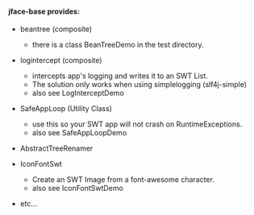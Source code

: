 #### jface-base provides:

* beantree (composite) 
  * there is a class BeanTreeDemo in the test directory.

* logintercept (composite)
  * intercepts app's logging and writes it to an SWT List.
  * The solution only works when using simplelogging (slf4j-simple)
  * also see LogInterceptDemo

* SafeAppLoop (Utility Class)
  * use this so your SWT app will not crash on RuntimeExceptions.
  * also see SafeAppLoopDemo

* AbstractTreeRenamer

* IconFontSwt
  * Create an SWT Image from a font-awesome character.
  * also see IconFontSwtDemo

* etc...
